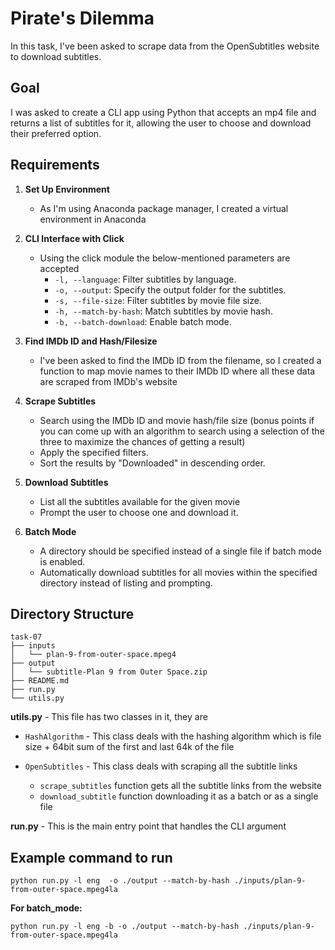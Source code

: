# Pirate's Dilemma

In this task, I've been asked to scrape data from the OpenSubtitles website to download subtitles.

## Goal

I was asked to create a CLI app using Python that accepts an mp4 file and returns a list of subtitles for it, allowing the user to choose and download their preferred option.

## Requirements

1. **Set Up Environment**
   * As I'm using Anaconda package manager, I created a virtual environment in Anaconda

2. **CLI Interface with Click**
   * Using the click module the below-mentioned parameters are accepted
     - `-l, --language`: Filter subtitles by language.
     - `-o, --output`: Specify the output folder for the subtitles.
     - `-s, --file-size`: Filter subtitles by movie file size.
     - `-h, --match-by-hash`: Match subtitles by movie hash.
     - `-b, --batch-download`: Enable batch mode.

3. **Find IMDb ID and Hash/Filesize**
   - I've been asked to find the IMDb ID from the filename, so I created a function to map movie names to their IMDb ID where all these data are scraped from IMDb's website

5. **Scrape Subtitles**
    - Search using the IMDb ID and movie hash/file size (bonus points if you can come up with an algorithm to search using a selection of the three to maximize the chances of getting a result)
    - Apply the specified filters.
    - Sort the results by "Downloaded" in descending order.

6. **Download Subtitles**
   - List all the subtitles available for the given movie
   - Prompt the user to choose one and download it.

7. **Batch Mode**
   - A directory should be specified instead of a single file if batch mode is enabled.
   - Automatically download subtitles for all movies within the specified directory instead of listing and prompting.

## Directory Structure

```
task-07
├── inputs
│   └── plan-9-from-outer-space.mpeg4
├── output
│   └── subtitle-Plan 9 from Outer Space.zip
├── README.md
├── run.py
└── utils.py
```
**utils.py** - This file has two classes in it, they are
    
- `HashAlgorithm` - This class deals with the hashing algorithm which is file size + 64bit sum of the first and last 64k of the file

- `OpenSubtitles` - This class deals with scraping all the subtitle links
    - `scrape_subtitles` function gets all the subtitle links from the website
    - `download_subtitle` function downloading it as a batch or as a single file

**run.py** - This is the main entry point that handles the CLI argument

## Example command to run
```
python run.py -l eng  -o ./output --match-by-hash ./inputs/plan-9-from-outer-space.mpeg4la
```

**For batch_mode:**
```
python run.py -l eng -b -o ./output --match-by-hash ./inputs/plan-9-from-outer-space.mpeg4la
```
